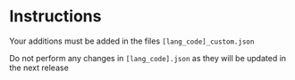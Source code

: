 # Instructions

Your additions must be added in the files `[lang_code]_custom.json`

Do not perform any changes in `[lang_code].json` as they will be updated in the next release
